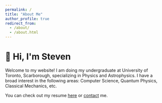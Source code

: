 ```yaml
---
permalink: /
title: "About Me"
author_profile: true
redirect_from: 
  - /about/
  - /about.html
---
```




:wave: Hi, I'm Steven
======
Welcome to my website! I am doing my undergraduate at University of Toronto, Scarborough, specializing in Physics and Astrophysics. I have a broad interest in the following areas: Computer Science, Quantum Physics, Classical Mechanics, etc.

You can check out my resume [here](https://steven-gzc.github.io/cv/ "Resume/CV") or [contact](stevengongzc@gmail.com) me.
